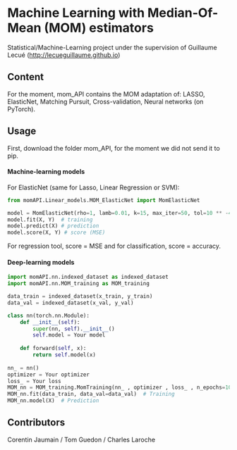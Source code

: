 # Machine Learning with Median-Of-Mean (MOM) estimators
Statistical/Machine-Learning project under the supervision of Guillaume Lecué (http://lecueguillaume.github.io)

## Content
For the moment, mom_API contains the MOM adaptation of: LASSO, ElasticNet, Matching Pursuit, Cross-validation, Neural networks (on PyTorch).

## Usage
First, download the folder mom_API, for the moment we did not send it to pip.

#### Machine-learning models
For ElasticNet (same for Lasso, Linear Regression or SVM):
```python
from momAPI.Linear_models.MOM_ElasticNet import MomElasticNet

model = MomElasticNet(rho=1, lamb=0.01, k=15, max_iter=50, tol=10 ** -4)
model.fit(X, Y)  # training
model.predict(X) # prediction
model.score(X, Y) # score (MSE)
```
For regression tool, score = MSE and for classification, score = accuracy.
#### Deep-learning models

```python
import momAPI.nn.indexed_dataset as indexed_dataset
import momAPI.nn.MOM_training as MOM_training

data_train = indexed_dataset(x_train, y_train)
data_val = indexed_dataset(x_val, y_val)

class nn(torch.nn.Module):
    def __init__(self):
        super(nn, self).__init__()
        self.model = Your model
      
    def forward(self, x):
        return self.model(x)
    
nn_ = nn()
optimizer = Your optimizer
loss_ = Your loss
MOM_nn = MOM_training.MomTraining(nn_ , optimizer , loss_ , n_epochs=100 , batch_size=16, n_hist=100)
MOM_nn.fit(data_train, data_val=data_val)  # Training
MOM_nn.model(X)  # Prediction
```
## Contributors

Corentin Jaumain / Tom Guedon / Charles Laroche
